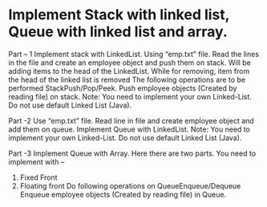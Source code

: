 
# Implement Stack with linked list, Queue with linked list and array.

Part – 1
Implement stack with LinkedList.
Using “emp.txt” file.
Read the lines in the file and create an employee object and push them on stack.
Will be adding items to the head of the LinkedList. While for removing, item from the head of the linked list is removed
The following operations are to be performed StackPush/Pop/Peek.
Push employee objects (Created by reading file) on stack.
Note: You need to implement your own Linked-List. Do not use default Linked List (Java).

Part -2
Use “emp.txt” file.
Read line in file and create employee object and add them on queue. Implement Queue with
LinkedList.
Note: You need to implement your own Linked-List. Do not use default Linked List (Java).

Part -3
Implement Queue with Array.
Here there are two parts. You need to implement with –
1. Fixed Front
2. Floating front
Do following operations on QueueEnqueue/Dequeue
Enqueue employee objects (Created by reading file) in Queue. 
